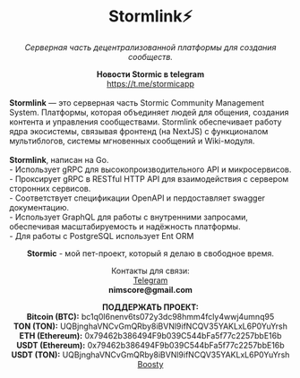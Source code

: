 <div>
  <h1 align="center">Stormlink⚡</h1>
<p align="center"><i>Серверная часть децентрализованной платформы для создания сообществ.</i></p>
<div align="center">
<b>Новости Stormic в telegram</b>
<br />
<a href='https://t.me/stormicapp'>https://t.me/stormicapp</a>
</div>
<br />
<b>Stormlink</b> — это серверная часть Stormic Community Management System. Платформы, которая объединяет людей для общения, создания контента и управления сообществами. Stormlink обеспечивает работу ядра экосистемы, связывая фронтенд (на NextJS) с функционалом мультиблогов, системы мгновенных сообщений и Wiki-модуля.
<br />
<br />
<b>Stormlink</b>, написан на Go.
<br />
- Использует gRPC для высокопроизводительного API и микросервисов.
<br />
- Проксирует gRPC в RESTful HTTP API для взаимодействия с сервером сторонних сервисов.
<br />
- Соответствует спецификации OpenAPI и пердоставляет swagger документацию.
<br />
- Использует GraphQL для работы с внутренними запросами, обеспечивая масштабируемость и надёжность платформы.
<br />
- Для работы с PostgreSQL использует Ent ORM
<br />
<p align="center">
<strong>Stormic</strong> - мой пет-проект, который я делаю в свободное время.
</p>
<p align="center">
Контакты для связи:
<br/>
<a href='https://t.me/nimscore'>Telegram</a>
<br/>
<b>nimscore@gmail.com</b>
</p>
<p align="center">
<b>ПОДДЕРЖАТЬ ПРОЕКТ:</b>
<br/>
<b>Bitcoin (BTC):</b> bc1q0l6nenv6ts072y3dc98hmm4fcly4wwj4umnq95
<br/>
<b>TON (TON):</b> UQBjnghaVNCvGmQRby8iBVNl9ifNCQV35YAKLxL6P0YuYrsh
<br/>
<b>ETH (Ethereum):</b> 0x79462b386494F9b039C544bFa5f77c2257bbE16b
<br/>
<b>USDT (Ethereum):</b> 0x79462b386494F9b039C544bFa5f77c2257bbE16b
<br/>
<b>USDT (TON):</b> UQBjnghaVNCvGmQRby8iBVNl9ifNCQV35YAKLxL6P0YuYrsh
<br/>
<a href='https://boosty.to/nims'>Boosty</a>
</p>
<br/>
</div>